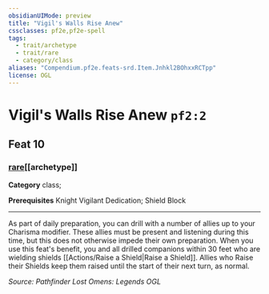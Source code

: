 ```yaml
---
obsidianUIMode: preview
title: "Vigil's Walls Rise Anew"
cssclasses: pf2e,pf2e-spell
tags:
  - trait/archetype
  - trait/rare
  - category/class
aliases: "Compendium.pf2e.feats-srd.Item.Jnhkl2BOhxxRCTpp"
license: OGL
---
```

# Vigil's Walls Rise Anew `pf2:2`
## Feat 10
### [rare](rare "Rare Rarity Trait")[[archetype]]

**Category** class; 



**Prerequisites** Knight Vigilant Dedication; Shield Block
* * *
As part of daily preparation, you can drill with a number of allies up to your Charisma modifier. These allies must be present and listening during this time, but this does not otherwise impede their own preparation. When you use this feat's benefit, you and all drilled companions within 30 feet who are wielding shields [[Actions/Raise a Shield|Raise a Shield]]. Allies who Raise their Shields keep them raised until the start of their next turn, as normal.

*Source: Pathfinder Lost Omens: Legends*
*OGL*